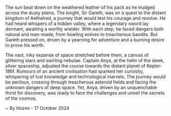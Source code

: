 
The sun beat down on the weathered leather of his pack as he trudged across the dusty plains.  The knight, Sir Gareth, was on a quest to the distant kingdom of Aethelred, a journey that would test his courage and resolve.  He had heard whispers of a hidden valley, where a legendary sword lay dormant, awaiting a worthy wielder.  With each step, he faced dangers both natural and man-made, from howling wolves to treacherous bandits.  But Gareth pressed on, driven by a yearning for adventure and a burning desire to prove his worth.

The vast, inky expanse of space stretched before them, a canvas of glittering stars and swirling nebulae.  Captain Anya, at the helm of the sleek, silver spaceship, adjusted the course towards the distant planet of Kepler-186f.  Rumours of an ancient civilisation had sparked her curiosity, whispering of lost knowledge and technological marvels.  The journey would be perilous, crossing through treacherous asteroid fields and facing the unknown dangers of deep space.  Yet, Anya, driven by an unquenchable thirst for discovery, was ready to face the challenges and unveil the secrets of the cosmos. 

~ By Hozmi - 17 October 2024
